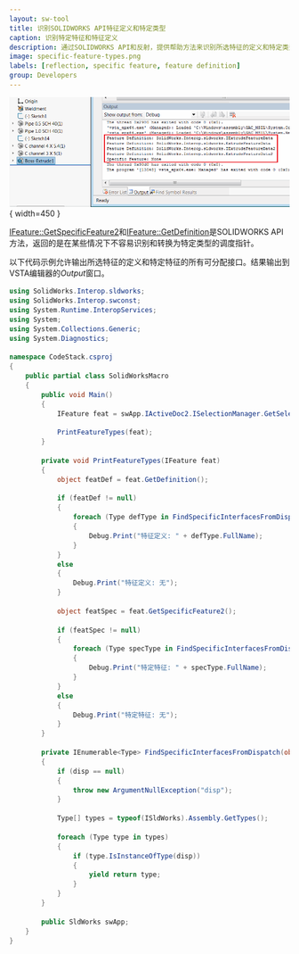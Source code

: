 ```yaml
---
layout: sw-tool
title: 识别SOLIDWORKS API特征定义和特定类型
caption: 识别特定特征和特征定义
description: 通过SOLIDWORKS API和反射，提供帮助方法来识别所选特征的定义和特定类型
image: specific-feature-types.png
labels: [reflection, specific feature, feature definition]
group: Developers
---
```

![将特定特征和特征定义的类型输出到窗口](specific-feature-types.png){ width=450 }

[IFeature::GetSpecificFeature2](https://help.solidworks.com/2012/english/api/sldworksapi/SolidWorks.Interop.sldworks~SolidWorks.Interop.sldworks.IFeature~GetSpecificFeature2.html)和[IFeature::GetDefinition](https://help.solidworks.com/2012/english/api/sldworksapi/solidworks.interop.sldworks~solidworks.interop.sldworks.ifeature~getdefinition.html)是SOLIDWORKS API方法，返回的是在某些情况下不容易识别和转换为特定类型的调度指针。

以下代码示例允许输出所选特征的定义和特定特征的所有可分配接口。结果输出到VSTA编辑器的*Output*窗口。

```cs
using SolidWorks.Interop.sldworks;
using SolidWorks.Interop.swconst;
using System.Runtime.InteropServices;
using System;
using System.Collections.Generic;
using System.Diagnostics;

namespace CodeStack.csproj
{
    public partial class SolidWorksMacro
    {
        public void Main()
        {
            IFeature feat = swApp.IActiveDoc2.ISelectionManager.GetSelectedObject6(1, -1) as IFeature;

            PrintFeatureTypes(feat);
        }

        private void PrintFeatureTypes(IFeature feat) 
        {
            object featDef = feat.GetDefinition();

            if (featDef != null)
            {
                foreach (Type defType in FindSpecificInterfacesFromDispatch(featDef))
                {
                    Debug.Print("特征定义: " + defType.FullName);
                }
            }
            else
            {
                Debug.Print("特征定义: 无");
            }

            object featSpec = feat.GetSpecificFeature2();

            if (featSpec != null)
            {
                foreach (Type specType in FindSpecificInterfacesFromDispatch(featSpec))
                {
                    Debug.Print("特定特征: " + specType.FullName);
                }
            }
            else
            {
                Debug.Print("特定特征: 无");
            }
        }

        private IEnumerable<Type> FindSpecificInterfacesFromDispatch(object disp) 
        {
            if (disp == null) 
            {
                throw new ArgumentNullException("disp");
            }

            Type[] types = typeof(ISldWorks).Assembly.GetTypes();

            foreach (Type type in types) 
            {
                if (type.IsInstanceOfType(disp)) 
                {
                    yield return type;
                }
            }
        }

        public SldWorks swApp;
    }
}
```

